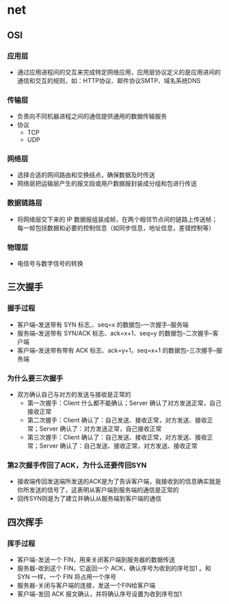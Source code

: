 # net

## OSI

### 应用层

- 通过应用进程间的交互来完成特定网络应用，应用层协议定义的是应用进间的通信和交互的规则，如：HTTP协议、邮件协议SMTP、域名系统DNS

### 传输层

- 负责向不同机器进程之间的通信提供通用的数据传输服务
- 协议
  - TCP
  - UDP

### 网络层

- 选择合适的网间路由和交换结点，确保数据及时传送
- 网络层把运输层产生的报文段或用户数据报封装成分组和包进行传送

### 数据链路层

- 将网络层交下来的 IP 数据报组装成帧，在两个相邻节点间的链路上传送帧；每一帧包括数据和必要的控制信息（如同步信息，地址信息，差错控制等）

### 物理层

- 电信号与数字信号的转换

## 三次握手

### 握手过程

- 客户端–发送带有 SYN 标志,、seq=x 的数据包–一次握手–服务端
- 服务端–发送带有 SYN/ACK 标志、ack=x+1、seq=y 的数据包–二次握手–客户端
- 客户端–发送带有带有 ACK 标志、ack=y+1，seq=x+1 的数据包–三次握手–服务端

### 为什么要三次握手

- 双方确认自己与对方的发送与接收是正常的
  - 第一次握手：Client 什么都不能确认；Server 确认了对方发送正常，自己接收正常
  - 第二次握手：Client 确认了：自己发送、接收正常，对方发送、接收正常；Server 确认了：对方发送正常，自己接收正常
  - 第三次握手：Client 确认了：自己发送、接收正常，对方发送、接收正常；Server 确认了：自己发送、接收正常，对方发送、接收正常

### 第2次握手传回了ACK，为什么还要传回SYN

- 接收端传回发送端所发送的ACK是为了告诉客户端，我接收到的信息确实就是你所发送的信号了，这表明从客户端到服务端的通信是正常的
- 回传SYN则是为了建立并确认从服务端到客户端的通信

## 四次挥手

### 挥手过程

- 客户端-发送一个 FIN，用来关闭客户端到服务器的数据传送
- 服务器-收到这个 FIN，它返回一个 ACK，确认序号为收到的序号加1 。和 SYN 一样，一个 FIN 将占用一个序号
- 服务器-关闭与客户端的连接，发送一个FIN给客户端
- 客户端-发回 ACK 报文确认，并将确认序号设置为收到序号加1
